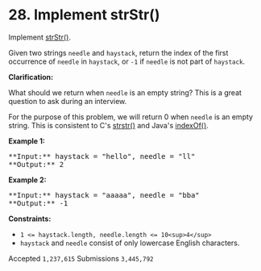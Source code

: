 # 28. Implement strStr()

Implement [strStr()](http://www.cplusplus.com/reference/cstring/strstr/).

Given two strings `needle` and `haystack`, return the index of the first occurrence of `needle` in `haystack`, or `-1` if `needle` is not part of `haystack`.

**Clarification:**

What should we return when `needle` is an empty string? This is a great question to ask during an interview.

For the purpose of this problem, we will return 0 when `needle` is an empty string. This is consistent to C's [strstr()](http://www.cplusplus.com/reference/cstring/strstr/) and Java's [indexOf()](https://docs.oracle.com/javase/7/docs/api/java/lang/String.html#indexOf(java.lang.String)).

**Example 1:**

<pre>
**Input:** haystack = "hello", needle = "ll"
**Output:** 2
</pre>

**Example 2:**

<pre>
**Input:** haystack = "aaaaa", needle = "bba"
**Output:** -1
</pre>

**Constraints:**

* `1 <= haystack.length, needle.length <= 10<sup>4</sup>`
* `haystack` and `needle` consist of only lowercase English characters.

Accepted `1,237,615` Submissions `3,445,792`
